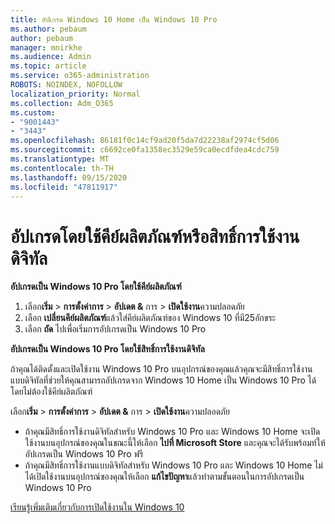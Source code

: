 ```yaml
---
title: อัปเกรด Windows 10 Home เป็น Windows 10 Pro
ms.author: pebaum
author: pebaum
manager: mnirkhe
ms.audience: Admin
ms.topic: article
ms.service: o365-administration
ROBOTS: NOINDEX, NOFOLLOW
localization_priority: Normal
ms.collection: Adm_O365
ms.custom:
- "9001443"
- "3443"
ms.openlocfilehash: 86181f0c14cf9ad20f5da7d22238af2974cf5d06
ms.sourcegitcommit: c6692ce0fa1358ec3529e59ca0ecdfdea4cdc759
ms.translationtype: MT
ms.contentlocale: th-TH
ms.lasthandoff: 09/15/2020
ms.locfileid: "47811917"
---
```

# <a name="upgrade-using-either-a-product-key-or-a-digital-license"></a>อัปเกรดโดยใช้คีย์ผลิตภัณฑ์หรือสิทธิ์การใช้งานดิจิทัล

**อัปเกรดเป็น Windows 10 Pro โดยใช้คีย์ผลิตภัณฑ์**

1. เลือก**เริ่ม**  >  **การตั้งค่าการ**  >  **อัปเดต &** การ  >  **เปิดใช้งาน**ความปลอดภัย
2. เลือก **เปลี่ยนคีย์ผลิตภัณฑ์**แล้วใส่คีย์ผลิตภัณฑ์ของ Windows 10 ที่มี25อักขระ
3. เลือก **ถัด** ไปเพื่อเริ่มการอัปเกรดเป็น Windows 10 Pro

**อัปเกรดเป็น Windows 10 Pro โดยใช้สิทธิ์การใช้งานดิจิทัล**

ถ้าคุณได้ติดตั้งและเปิดใช้งาน Windows 10 Pro บนอุปกรณ์ของคุณแล้วคุณจะมีสิทธิ์การใช้งานแบบดิจิทัลที่ช่วยให้คุณสามารถอัปเกรดจาก Windows 10 Home เป็น Windows 10 Pro ได้โดยไม่ต้องใช้คีย์ผลิตภัณฑ์

เลือก**เริ่ม**  >  **การตั้งค่าการ**  >  **อัปเดต &** การ  >  **เปิดใช้งาน**ความปลอดภัย

- ถ้าคุณมีสิทธิ์การใช้งานดิจิทัลสำหรับ Windows 10 Pro และ Windows 10 Home จะเปิดใช้งานบนอุปกรณ์ของคุณในขณะนี้ให้เลือก **ไปที่ Microsoft Store** และคุณจะได้รับพร้อมท์ให้อัปเกรดเป็น Windows 10 Pro ฟรี
- ถ้าคุณมีสิทธิ์การใช้งานแบบดิจิทัลสำหรับ Windows 10 Pro และ Windows 10 Home ไม่ได้เปิดใช้งานบนอุปกรณ์ของคุณให้เลือก **แก้ไขปัญหา**แล้วทำตามขั้นตอนในการอัปเกรดเป็น Windows 10 Pro

[เรียนรู้เพิ่มเติมเกี่ยวกับการเปิดใช้งานใน Windows 10](https://support.microsoft.com/help/12440)